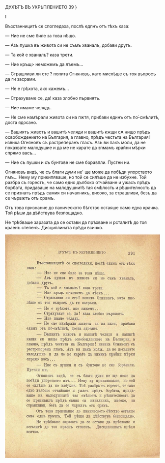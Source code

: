 ﻿ДУХЪТЪ ВЪ УКРѢПЛЕНИЕТО	39 }

I

Възстанницитѣ се спогледаха, послѣ едпнъ отъ тѣхъ каза:

— Ние не сме биле за това нѣщо.

— Азъ пушка въ живота си не съмъ хваналъ, добави другъ.

— Та кой е хваналъ? каза трети.

— Ние кръщ> неможемъ да лѣемъ...

— Страшливи ли сте ? попита Огняновъ, като мислѣше съ тоя въпросъ да ги засрами.

— Не е грѣхота, ако кажемъ...

— Страхуваме се, да! каза злобно първиятъ.

— Ние имаме челядь.

— Не сме намѣрали живота си на пжтя, прибави единъ отъ по́-смѣлитѣ, доста ядосано.

— Вашиятъ животъ и вашитѣ челяди и вашитѣ кжщи сѫ нищо прѣдъ освобождението на България, а главно, прѣдъ честьта на България! извика Огняновъ съ растреперанъ гласъ. Азъ ви пакъ моли, да не показвате малодушие и да ме не карате да зпмамъ крайни мѣрки спрямо васъ...

— Ние съ пушки и съ бунтове не сме боравпли. Пустни ни.

Огняновъ видѣ, че съ благи думи не' ще може да побѣди упорството пмъ... Нему му прикипяваше, но той се силѣше да не избухне. Той разбра съ горестъ, че само едно дълбоко отчайване и ужасъ прѣдъ борбата, придаваше на малодушнитѣ тая смѣлость и рѣшителность да се признатъ прѣдъ самия си началникъ, високо, за страшливи, безъ да се чървжтъ отъ срамъ.

Отъ това признание до паническото бѣгство остаяше само една крачка. Той рѣши да дѣйствува безпощадно.

Не трѣбваше заразата да се остави да прѣхване и рсталитѣ до тоя краенъ степенъ. Дисциплината прѣди всичко.

![original](../images/438.jpg)

